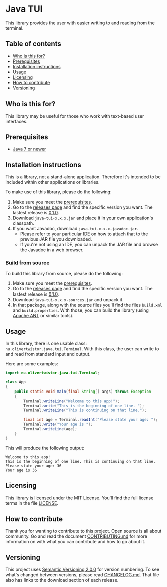 # Java TUI
This library provides the user with easier writing to and reading from the 
terminal.

## Table of contents
* [Who is this for?](#who-is-this-for)
* [Prerequisites][1]
* [Installation instructions](#installation-instructions)
* [Usage](#usage)
* [Licensing](#licensing)
* [How to contribute](#how-to-contribute)
* [Versioning](#versioning)

## Who is this for?
This library may be useful for those who work with text-based user interfaces.

## Prerequisites
* [Java 7 or newer][2]

## Installation instructions
This is a library, not a stand-alone application. Therefore it's intended to 
be included within other applications or libraries. 

To make use of this library, please do the following:
1. Make sure you meet the [prerequisites][1]. 
1. Go to the [releases page][4] and find the specific version you want. The 
lastest release is [0.1.0][5].
1. Download `java-tui-x.x.x.jar` and place it in your own application's 
classpath.
1. If you want Javadoc, download `java-tui-x.x.x-javadoc.jar`.
    * Please refer to your particular IDE on how to attach that to the previous 
    JAR file you downloaded.
    * If you're not using an IDE, you can unpack the JAR file and browse the 
    Javadoc in a web browser.
    
### Build from source
To build this library from source, please do the following:
1. Make sure you meet the [prerequisites][1]. 
1. Go to the [releases page][4] and find the specific version you want. The 
lastest release is [0.1.0][5].
1. Download `java-tui-x.x.x-sources.jar` and unpack it.
1. In that package, along with the source files you'll find the files 
`build.xml` and `build.properties`. With those, you can build the library 
(using [Apache ANT][6] or similar tools).

## Usage
In this library, there is one usable class: 
`nu.olivertwistor.java.tui.Terminal`. With this class, the user can write to 
and read from standard input and output.

Here are some examples:

```java
import nu.olivertwistor.java.tui.Terminal;

class App
{
    public static void main(final String[] args) throws Exception
    {
        Terminal.writeLine("Welcome to this app!");
        Terminal.write("This is the beginning of one line. ");
        Terminal.writeLine("This is continuing on that line.");
        
        final int age = Terminal.readInt("Please state your age: ");
        Terminal.write("Your age is ");
        Terminal.writeLine(age);
    }
}
``` 

This will produce the following output:

```
Welcome to this app!
This is the beginning of one line. This is continuing on that line.
Please state your age: 36
Your age is 36
```

## Licensing
This library is licensed under the MIT License. You'll find the full license 
terms in the file [LICENSE][3].

## How to contribute
Thank you for wanting to contribute to this project. Open source is all about 
community. Go and read the document [CONTRIBUTING.md][12] for more information 
on with what you can contribute and how to go about it.

## Versioning
This project uses [Semantic Versioning 2.0.0][13] for version numbering. To see 
what's changed between versions, please read [CHANGELOG.md][14]. That file also 
has links to the download section of each release.


[1]: #prerequisites
[2]: https://java.com/download/
[3]: LICENSE
[4]: https://github.com/olivertwistor/java-tui/releases
[5]: #
[6]: https://ant.apache.org/
[12]: CONTRIBUTING.md
[13]: http://semver.org/
[14]: CHANGELOG.md
